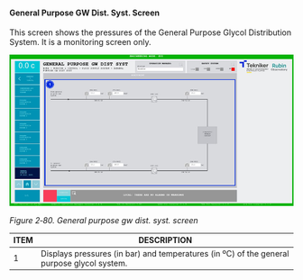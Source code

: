 #### General Purpose GW Dist. Syst. Screen

This screen shows the pressures of the General Purpose Glycol Distribution System. It is a monitoring screen only.

![](../Resources/media/image096.png)

*Figure 2‑80. General purpose gw dist. syst. screen*

| ITEM| DESCRIPTION|
|----------|----------|
| 1| Displays pressures (in bar) and temperatures (in ºC) of the general purpose glycol system.|
